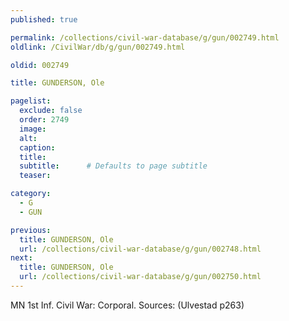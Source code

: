 ```yaml
---
published: true

permalink: /collections/civil-war-database/g/gun/002749.html
oldlink: /CivilWar/db/g/gun/002749.html

oldid: 002749

title: GUNDERSON, Ole

pagelist:
  exclude: false
  order: 2749
  image: 
  alt:
  caption:
  title:
  subtitle:      # Defaults to page subtitle
  teaser:

category: 
  - G 
  - GUN

previous:
  title: GUNDERSON, Ole
  url: /collections/civil-war-database/g/gun/002748.html  
next:
  title: GUNDERSON, Ole
  url: /collections/civil-war-database/g/gun/002750.html   
---
```

MN 1st Inf. Civil War: Corporal. Sources: (Ulvestad p263)